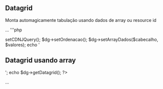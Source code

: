 <h2>Datagrid</h2>
<p>Monta automagicamente tabulação usando dados de array ou resource id</p>

...
'''php
<?php 
    $cabecalho = ['Modelo','Ano','Marca','Potencia'];
    $valores = [
        ['Palio','1997','Fiat','1.0'],
        ['Astra','1999','Chevrolet','2.0'],
        ['Vectra','1999','Chevrolet','4.5'],
    ];
    
    $dg = new Datagrid();
    $dg->setCDNJQuery();
    $dg->setOrdenacao();
    $dg->setArrayDados($cabecalho, $valores);
    echo '<h2 class="page-header"> Datagrid usando array  </h2>';
    echo $dg->getDatagrid();      
?>
...
